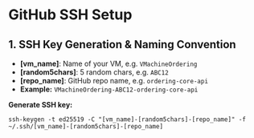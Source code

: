 # GitHub SSH Setup #

## 1. SSH Key Generation & Naming Convention ##

- **[vm_name]**: Name of your VM, e.g. `VMachineOrdering`
- **[random5chars]**: 5 random chars, e.g. `ABC12`
- **[repo_name]**: GitHub repo name, e.g. `ordering-core-api`
- **Example:** `VMachineOrdering-ABC12-ordering-core-api`

**Generate SSH key:**
```
ssh-keygen -t ed25519 -C "[vm_name]-[random5chars]-[repo_name]" -f ~/.ssh/[vm_name]-[random5chars]-[repo_name]
```

